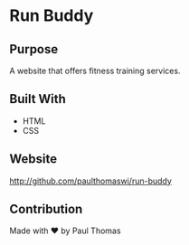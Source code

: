 # Run Buddy

## Purpose
A website that offers fitness training services.

## Built With
* HTML
* CSS

## Website
http://github.com/paulthomaswi/run-buddy

## Contribution
Made with ❤ by Paul Thomas
